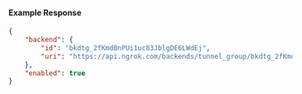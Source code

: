 <!-- Code generated for API Clients. DO NOT EDIT. -->

#### Example Response

```json
{
	"backend": {
		"id": "bkdtg_2fKmdBnPUi1uc83JblgDE6LWdEj",
		"uri": "https://api.ngrok.com/backends/tunnel_group/bkdtg_2fKmdBnPUi1uc83JblgDE6LWdEj"
	},
	"enabled": true
}
```
